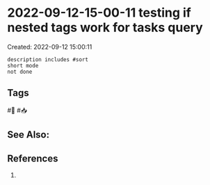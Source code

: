 # 2022-09-12-15-00-11 testing if nested tags work for tasks query
Created: 2022-09-12 15:00:11

```tasks
description includes #sort
short mode
not done
```


## Tags
#🌱 #📥

## See Also:

## References
1. 